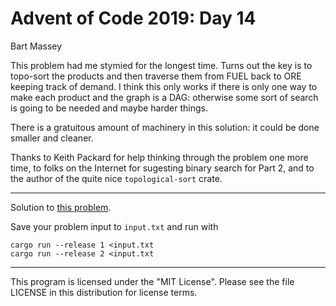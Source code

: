 # Advent of Code 2019: Day 14
Bart Massey

This problem had me stymied for the longest time. Turns out
the key is to topo-sort the products and then traverse them
from FUEL back to ORE keeping track of demand. I think this
only works if there is only one way to make each product and
the graph is a DAG: otherwise some sort of search is going
to be needed and maybe harder things.

There is a gratuitous amount of machinery in this solution:
it could be done smaller and cleaner.

Thanks to Keith Packard for help thinking through the
problem one more time, to folks on the Internet for
sugesting binary search for Part 2, and to the author of the
quite nice `topological-sort` crate.

---

Solution to
[this problem](https://adventofcode.com/2019/day/14).

Save your problem input to `input.txt` and run with

    cargo run --release 1 <input.txt
    cargo run --release 2 <input.txt

---

This program is licensed under the "MIT License".
Please see the file LICENSE in this distribution
for license terms.
